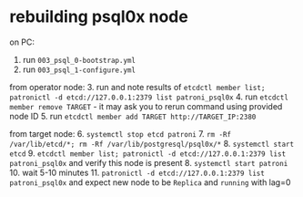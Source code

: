# rebuilding psql0x node

on PC:
1. run `003_psql_0-bootstrap.yml`
2. run `003_psql_1-configure.yml`

from operator node:
3. run and note results of `etcdctl member list; patronictl -d etcd://127.0.0.1:2379 list patroni_psql0x`
4. run `etcdctl member remove TARGET` - it may ask you to rerun command using provided node ID
5. run `etcdctl member add TARGET http://TARGET_IP:2380`

from target node:
6. `systemctl stop etcd patroni`
7. `rm -Rf /var/lib/etcd/*; rm -Rf /var/lib/postgresql/psql0x/*`
8. `systemctl start etcd`
9. `etcdctl member list; patronictl -d etcd://127.0.0.1:2379 list patroni_psql0x` and verify this node is present
8. `systemctl start patroni`
10. wait 5-10 minutes
11. `patronictl -d etcd://127.0.0.1:2379 list patroni_psql0x` and expect new node to be `Replica` and `running` with lag=0
